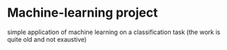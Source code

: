 # Machine-learning project

simple application of machine learning on a classification task (the work is quite old and not exaustive)
